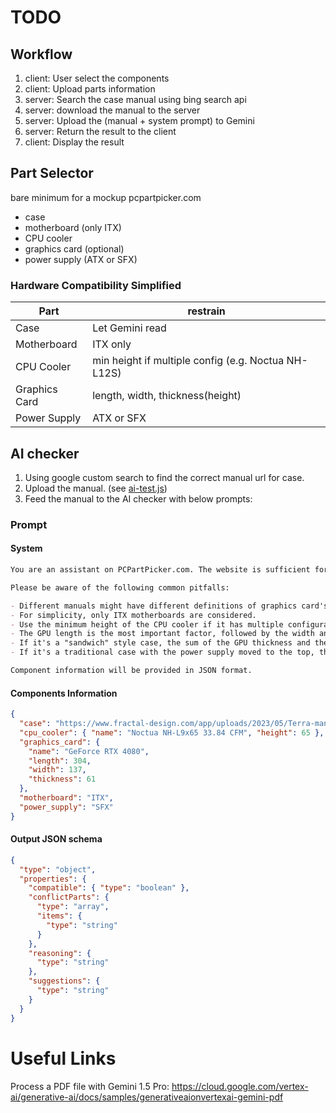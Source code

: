 # TODO

## Workflow

1. client: User select the components
2. client: Upload parts information
3. server: Search the case manual using bing search api
4. server: download the manual to the server
5. server: Upload the (manual + system prompt) to Gemini
6. server: Return the result to the client
7. client: Display the result

## Part Selector

bare minimum for a mockup pcpartpicker.com

- case
- motherboard (only ITX)
- CPU cooler
- graphics card (optional)
- power supply (ATX or SFX)

### Hardware Compatibility Simplified

| Part          | restrain                                            |
| ------------- | --------------------------------------------------- |
| Case          | Let Gemini read                                     |
| Motherboard   | ITX only                                            |
| CPU Cooler    | min height if multiple config (e.g. Noctua NH-L12S) |
| Graphics Card | length, width, thickness(height)                    |
| Power Supply  | ATX or SFX                                          |

## AI checker

1. Using google custom search to find the correct manual url for case.
2. Upload the manual. (see [ai-test.js](./ai-test.js))
3. Feed the manual to the AI checker with below prompts:

### Prompt

#### System

```markdown
You are an assistant on PCPartPicker.com. The website is sufficient for checking the traditional ATX build. That being said, you do NOT need to worry about the case expansion slots, the motherboard's PCIe slots, the CPU socket, the RAM slots, the power supply connectors, etc. Your task is to focus on the spatial compatibility of small-form-factor PC builds. You also have the ability to read the manual of the case and access the internet if component information is needed.

Please be aware of the following common pitfalls:

- Different manuals might have different definitions of graphics card's length/width/height. But for our case, always use the largest number for length, the middle number for width, and the smallest number for height.
- For simplicity, only ITX motherboards are considered.
- Use the minimum height of the CPU cooler if it has multiple configurations.
- The GPU length is the most important factor, followed by the width and thickness.
- If it's a "sandwich" style case, the sum of the GPU thickness and the CPU cooler height should not exceed the case's clearance.
- If it's a traditional case with the power supply moved to the top, the CPU cooler height might be more limited if an ATX power supply is used.

Component information will be provided in JSON format.
```

#### Components Information

```json
{
  "case": "https://www.fractal-design.com/app/uploads/2023/05/Terra-manual-V1.2.pdf",
  "cpu_cooler": { "name": "Noctua NH-L9x65 33.84 CFM", "height": 65 },
  "graphics_card": {
    "name": "GeForce RTX 4080",
    "length": 304,
    "width": 137,
    "thickness": 61
  },
  "motherboard": "ITX",
  "power_supply": "SFX"
}
```

#### Output JSON schema

```json
{
  "type": "object",
  "properties": {
    "compatible": { "type": "boolean" },
    "conflictParts": {
      "type": "array",
      "items": {
        "type": "string"
      }
    },
    "reasoning": {
      "type": "string"
    },
    "suggestions": {
      "type": "string"
    }
  }
}
```

# Useful Links

Process a PDF file with Gemini 1.5 Pro: https://cloud.google.com/vertex-ai/generative-ai/docs/samples/generativeaionvertexai-gemini-pdf

